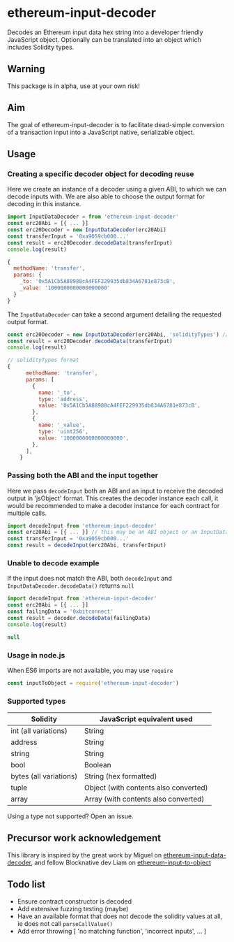 # ethereum-input-decoder

Decodes an Ethereum input data hex string into a developer friendly JavaScript object. Optionally can be translated into an object which includes Solidity types.

## Warning

This package is in alpha, use at your own risk!

## Aim

The goal of ethereum-input-decoder is to facilitate dead-simple conversion of a transaction input into a JavaScript native, serializable object.

## Usage

### Creating a specific decoder object for decoding reuse

Here we create an instance of a decoder using a given ABI, to which we can decode inputs with.
We are also able to choose the output format for decoding in this instance.

```javascript
import InputDataDecoder = from 'ethereum-input-decoder'
const erc20Abi = [{ ... }]
const erc20Decoder = new InputDataDecoder(erc20Abi)
const transferInput = '0xa9059cb000...'
const result = erc20Decoder.decodeData(transferInput)
console.log(result)
```
```javascript
{
  methodName: 'transfer',
  params: {
    _to: '0x5A1Cb5A88988cA4FEF229935db834A6781e873cB',
    _value: '1000000000000000000'
  }
}
```

The `InputDataDecoder` can take a second argument detailing the requested output format.

```javascript
const erc20Decoder = new InputDataDecoder(erc20Abi, 'solidityTypes') // default is 'jsObject'
const result = erc20Decoder.decodeData(transferInput)
console.log(result)
```
```javascript
// solidityTypes format
{
      methodName: 'transfer',
      params: [
        {
          name: '_to',
          type: 'address',
          value: '0x5A1Cb5A88988cA4FEF229935db834A6781e873cB',
        },
        {
          name: '_value',
          type: 'uint256',
          value: '1000000000000000000',
        },
      ],
    }
```

### Passing both the ABI and the input together

Here we pass `decodeInput` both an ABI and an input to receive the decoded output in 'jsObject' format.
This creates the decoder instance each call, it would be recommended to make a decoder instance for each contract
for multiple calls.

```javascript
import decodeInput from 'ethereum-input-decoder'
const erc20Abi = [{ ... }] // this may be an ABI object or an InputDataDecoder instance as above
const transferInput = '0xa9059cb000...'
const result = decodeInput(erc20Abi, transferInput)
```

### Unable to decode example

If the input does not match the ABI, both `decodeInput` and `InputDataDecoder.decodeData()` returns `null`

```javascript
import decodeInput from 'ethereum-input-decoder'
const erc20Abi = [{ ... }]
const failingData = '0xbitconnect'
const result = decoder.decodeData(failingData)
console.log(result)
```
```javascript
null
```

### Usage in node.js

When ES6 imports are not available, you may use `require`

```javascript
const inputToObject = require('ethereum-input-decoder')
```

### Supported types

| Solidity | JavaScript equivalent used
|------|--------|
| int (all variations) | String
| address | String
| string | String
| bool | Boolean
| bytes (all variations) | String (hex formatted)
| tuple | Object (with contents also converted)
| array | Array (with contents also converted)

Using a type not supported? Open an issue.

## Precursor work acknowledgement 

This library is inspired by the great work by Miguel on [ethereum-input-data-decoder](https://github.com/miguelmota/ethereum-input-data-decoder), and fellow Blocknative dev Liam on [ethereum-input-to-object](https://github.com/blocknative/ethereum-input-to-object)

## Todo list
- Ensure contract constructor is decoded
- Add extensive fuzzing testing (maybe)
- Have an available format that does not decode the solidity values at all, ie does not call `parseCallValue()`
- Add error throwing [ 'no matching function', 'incorrect inputs', ... ]

